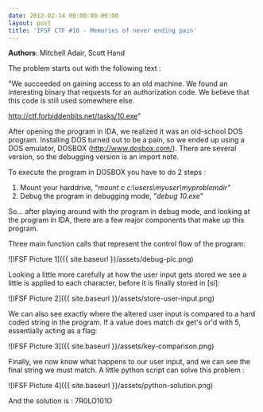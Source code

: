 ```yaml
---
date: 2012-02-14 00:00:00-06:00
layout: post
title: 'IFSF CTF #10 - Memories of never ending pain'
---
```


**Authors**: Mitchell Adair, Scott Hand

The problem starts out with the following text :

"We succeeded on gaining access to an old machine. We found an interesting binary that requests for an authorization code.
We believe that this code is still used somewhere else.

http://ctf.forbiddenbits.net/tasks/10.exe"

After opening the program in IDA, we realized it was an old-school DOS program. Installing DOS turned out to be a pain, so we ended up using a DOS emulator, DOSBOX (<http://www.dosbox.com/>). There are several version, so the debugging version is an import note.

To execute the program in DOSBOX you have to do 2 steps :
1. Mount your harddrive, "*mount c c:\\users\\myuser\\myproblemdir"*
2. Debug the program in debugging mode, "*debug 10.exe*"

So... after playing around with the program in debug mode, and looking at the program in IDA, there are a few major components that make up this program.

Three main function calls that represent the control flow of the program:

![IFSF Picture 1]({{ site.baseurl }}/assets/debug-pic.png)

Looking a little more carefully at how the user input gets stored we see a little is applied to each character, before it is finally stored in \[si\]:

![IFSF Picture 2]({{ site.baseurl }}/assets/store-user-input.png)

We can also see exactly where the altered user input is compared to a hard coded string in the program. If a value does match dx get's or'd with 5, essentially acting as a flag:

![IFSF Picture 3]({{ site.baseurl }}/assets/key-comparison.png)

Finally, we now know what happens to our user input, and we can see the final string we must match. A little python script can solve this problem :

![IFSF Picture 4]({{ site.baseurl }}/assets/python-solution.png)

And the solution is : 7R0LO101O
